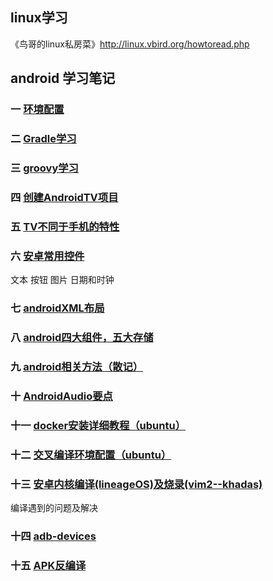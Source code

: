 ## linux学习
《鸟哥的linux私房菜》http://linux.vbird.org/howtoread.php
## android 学习笔记
### 一 [环境配置](https://github.com/gaoynui/Android-learning/blob/master/%E4%B8%80%20%E7%8E%AF%E5%A2%83%E9%85%8D%E7%BD%AE.md)
### 二 [Gradle学习](https://github.com/gaoynui/Android-learning/blob/master/%E4%BA%8C%20Gradle%E5%AD%A6%E4%B9%A0.md)
### 三 [groovy学习](https://github.com/gaoynui/Android-learning/blob/master/%E4%B8%89%20groovy%E5%AD%A6%E4%B9%A0.md)
### 四 [创建AndroidTV项目](https://github.com/gaoynui/Android-learning/blob/master/%E5%9B%9B%20%E5%88%9B%E5%BB%BAandroidTV%E9%A1%B9%E7%9B%AE.md)
### 五 [TV不同于手机的特性](https://github.com/gaoynui/Android-learning/blob/master/%E4%BA%94%20AndroidTV%E8%AE%BE%E5%A4%87.md)
### 六 [安卓常用控件](https://github.com/gaoynui/Android-learning/blob/master/%E5%85%AD%20%E5%AE%89%E5%8D%93%E5%B8%B8%E7%94%A8%E6%8E%A7%E4%BB%B6.md)
文本 按钮 图片 日期和时钟
### 七 [androidXML布局](https://github.com/gaoynui/Android-learning/blob/master/%E4%B8%83%20androidXML%E5%B8%83%E5%B1%80.md)
### 八 [android四大组件，五大存储](https://github.com/gaoynui/Android-learning/blob/master/%E5%85%AB%20android%E5%9B%9B%E5%A4%A7%E7%BB%84%E4%BB%B6%EF%BC%8C%E4%BA%94%E5%A4%A7%E5%AD%98%E5%82%A8.md)
### 九 [android相关方法（散记）](https://github.com/gaoynui/Android-learning/blob/master/%E4%B9%9D%20Android%E7%9B%B8%E5%85%B3%E6%96%B9%E6%B3%95.md)
### 十 [AndroidAudio要点](https://github.com/gaoynui/Android-learning/blob/master/%E5%8D%81%20AndroidAudio.md)
### 十一 [docker安装详细教程（ubuntu）](https://github.com/gaoynui/Android-learning/blob/master/%E5%8D%81%E4%B8%80%20docker.md)
### 十二 [交叉编译环境配置（ubuntu）](https://github.com/gaoynui/Android-learning/blob/master/%E5%8D%81%E4%BA%8C%20%E4%BA%A4%E5%8F%89%E7%BC%96%E8%AF%91.md)
### 十三 [安卓内核编译(lineageOS)及烧录(vim2--khadas)](https://github.com/gaoynui/Android-learning/blob/master/%E5%8D%81%E4%B8%89%20%E5%AE%89%E5%8D%93%E5%86%85%E6%A0%B8%E7%BC%96%E8%AF%91%E5%8F%8A%E7%83%A7%E5%BD%95.md)
编译遇到的问题及解决
### 十四 [adb-devices](https://github.com/gaoynui/Android-learning/blob/master/%E5%8D%81%E5%9B%9B%20adb-devices.md)
### 十五 [APK反编译](https://github.com/gaoynui/Android-learning/blob/master/%E5%8D%81%E4%BA%94%20APK%E5%8F%8D%E7%BC%96%E8%AF%91.md)
